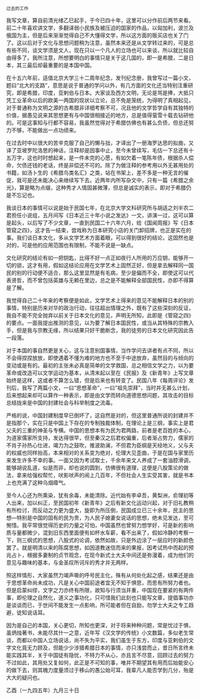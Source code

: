     过去的工作 

   我写文章，算自前清光绪乙巳起手，于今已四十年，这里可以分作前后两节来看。前二十年喜欢讲文学，多翻译弱小民族及被压迫的国家的作品，以匈加利，波兰及俄国为主，但是后来渐渐觉得自己不大懂得文学，所以这方面的贩买店也关了门了。这以后对于文化与思想问题稍为注意，虽然本来还是从文学转过来的，可是总有些不同，谈文学须是文人，现在只以一个凡人的立场也可以来谈，所以就比较自由得多了。我所注意，所想要明白的事情只是关于这几国的，即一是希腊，二是日本，其三最后却最重要的是本国中国。

   在十五六年前，适值北京大学三十二周年纪念，发刊纪念册，我曾写过一篇小文，题曰“北大的支路”，意思是说于普通的学问以外，有几方面的文化还当特别注重研究，即是希腊，印度，亚剌伯与日本。大家谈及西方文明，无论是骂是捧，大抵只凭工业革命以后的欧美一两国的现状以立论，总不免是笼统，为得明了真相起见，对于普通称为文明之源的古希腊非详细考察不可，况且他的文学哲学自有其独特的价值，据愚见说来其思想更有与中国很相接近的地方，总是值得萤雪十载去钻研他的。可是这事知与行都不容易，我虽然觉得对于希腊仿佛也有甚么负债，但总还努力不够，不能做出一点功绩来。

   在过去时中以很大的苦辛克服了自己的懒与拙，才译出了一册海罗达思的拟曲，又译了亚坡罗陀洛思的神话，注释却是因事中止，至今未曾续写，毛估一下总还有十五万字，这也时时想起来，是一件未完的心愿，有如欠着一笔陈年债，根据杀人偿命，欠债还钱的老话，终是非偿还不可的。除了为做注释的参考用以外无甚用处的书籍，如汤卜生的《希腊鸟类名汇》之类，站在书架上，差不多是一种无言的催促，我可是还未能决心来继续写下去。近两年内所写杂文中，只有一篇《希腊之余光》，算是略为点缀，这种秀才人情固甚微薄，但总是诚实的表示，即对于希腊仍是不忘记也。

   我谈日本的事情可以说是始于民国七年，在北京大学文科研究所与胡适之刘半农二君担任小说组，五月间写《日本近三十年小说之发达》一文，讲演一过，这可以算是起头，以后写了不少文章，一直到民国二十六年六月，给《国闻周报》写《日本管窥之四》，这才告一结束，尝戏称为日本研究小店的关门卸招牌，也正是实在的事。我们谈日本文化，多从文学艺术方面着眼，可以得到很好的结论，这固然也是对的，可是他的应用范围也有限制，不能不说是一缺点。

   文化研究的结论有如一把钥匙，比得不好一点正如夜行人所用的万应钥，能够开一切的锁，这才有用，假如这结论应用在文学艺术上固然正好，但是拿去解释同一国民的别的行动便不适合，那么这里显然是有毛病，至少是偏而不全，即使这可以代表贤哲，而不曾包括英雄与无赖在里边，总之是不能解释全部国民性，亦即不得算是了解。

   我觉得自己二十年来的考察便是如此，文学艺术上得来的意见不能解释日本的别的事情，特别是历来对华的政治行动，往往超出情理之外，既有了这些深刻的反证，我自不能不完全抛弃以前关于日本文化的意见，声明无所知，此即是《管窥之四》的要点。一面我提出推测的意见，以为要了解日本国民性，或当从其特殊的宗教入手，但是我与宗教无缘，所以结果只好干脆断念，我的徒劳的日本文化研究因此告一段落。

   对于本国的事自然更是关心，这与注意别国事情，当作学问去讲者有点不同，所以不会得捏捏放放，即使遇着不懂为难的地方也不至于中途放弃，虽然目的与倾向的变动或是有的。最初的主张未必真是简单的文学救国，总之相信文学之力，以为要革命或改造可以文学运动为基本，从清末起以至在《民报》及《新青年》上写文章始终是这样，这或者不算怎么错，但是后来也有转变了。民国八年《每周评论》发刊后，我写了两篇小文，一曰“思想革命”，一曰“祖先崇拜”，当时并无甚么计划，后来想起来却可以算作一种表示，即是由文学而转向道德思想问题，其攻击的目标总结拢来是中国的封建社会与科举制度之流毒。

   严格的说，中国封建制度早已倒坏了，这自然是对的，但这里普通所说的封建并不是指那个，实在只是中国上下存在的专制独裁体制，在理论上是三纲，事实上是君父夫的三重的神圣与专横。中国的思想本有为民为君两路，前者是老百姓的本心，为道家儒家所支持，发达得很早，但至秦汉之后君权偏重，后者渐占势力，儒家的不肖子孙热心仕进，竭力为之鼓吹，推波助澜，不但君为臣纲是天经地义，父与夫的权威也同样抬高，本来相对的关系变为绝对，伦理大见歪曲，于是在国与家里历来发生许多不幸的事。一面又因为考试取士，千余年来文人养成了一套油腔滑调，能够胡说乱道，似是而非，却也说的圆到，仿佛很有道理，这便是八股策论的做法，拿来给强权帮忙，吠影吠声的闹上几百年，不但社会人生实受其害，就是书本上也充满了这种乌烟瘴气。

   至今人心还为所熏染，犹有余毒，未能清除。近代始有李卓吾，黄梨洲，俞理初等人出来，加以纠正，至民国初年《新青年》之后有新文化运动兴起，对于旧礼教稍有所检讨，而反动之力更为盛大，旋即为所压倒，民国成立已三十余年，民主的思想—特别是中国的固有的民为贵，为人民子媳妻女说话的思想，绝未见发达，至可惋惜。我平常很觉得历史的力量之可怕，中国虽然也曾努力想学好，可是新的影响质与量都微少，混到旧东西里面便有如杯水车薪，看不出来了，假如冷静的考察一下，则三纲式的思想，八股式的论调，依然如故，只是外边涂了一层应时的新颜色罢了。就是明清以来的陈腐思想，如因道教迷信而来的果报，因考试热中而起的预兆占卜，根据多妻制的贞节观念，在现今新式士大夫中间还是弥漫着，成为他们的意见与趣味的基本，与金圣叹所诃斥的秀才并无两样。

   照这样情形，大家虽然力竭声嘶的呼号民主化，殊有从何处化起之感，结果还是由于思想革命尚未成功，凡是关心中国前途者宜无不知于惧思，而思有所努力者也。但是启蒙纠缪，文字之力亦终有所限，故知与行须当并重，中国现在要紧的有两件事，即伦理之自然化，道义之事功化，只可惜我们此刻也只能写文章，提倡事功亦是谈谈而已，于世间不能发生一点影响，所可能者但在自励，勿学士大夫之专工趋避，徒知说话耳。

   因为是自己的本国，关心更切，所知也更深，对于将来种种问题，常是忧过于惧，虽炳烛著书，未能尽其什一之意，近年写《汉文学的传统》小文数篇，多似老生常谈，而都以中国人立场说话，尚不失为平实，我们虽生于东方，印度与亚剌伯的文字文化竟无力顾及，但能少少涉猎希腊日本的事情，亦只浅尝而止，昔日所言终未能实践其半，关于中国徒有隐忧，不特力不从心，亦且言不尽意，回顾过去的努力不过如此，其用处又复如何，此正是不可知的事，唯并不期望其有用而后始能安心的做下去，则其魄力度量须过于移山的愚公始可耳，我辈凡人能否学到几分，殆是大大的疑问也。

   乙酉（一九四五年）九月三十日

